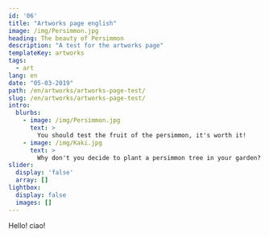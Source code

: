 ```yaml
---
id: '06'
title: "Artworks page english"
image: /img/Persimmon.jpg
heading: The beauty of Persimmon
description: "A test for the artworks page"
templateKey: artworks
tags:
  - art
lang: en
date: "05-03-2019"
path: /en/artworks/artworks-page-test/
slug: /en/artworks/artworks-page-test/
intro:
  blurbs:
    - image: /img/Persimmon.jpg
      text: >
        You should test the fruit of the persimmon, it's worth it!
    - image: /img/Kaki.jpg
      text: >
        Why don't you decide to plant a persimmon tree in your garden?
slider:
  display: 'false'
  array: []
lightbox:
  display: false
  images: []
---
```


Hello! ciao!
